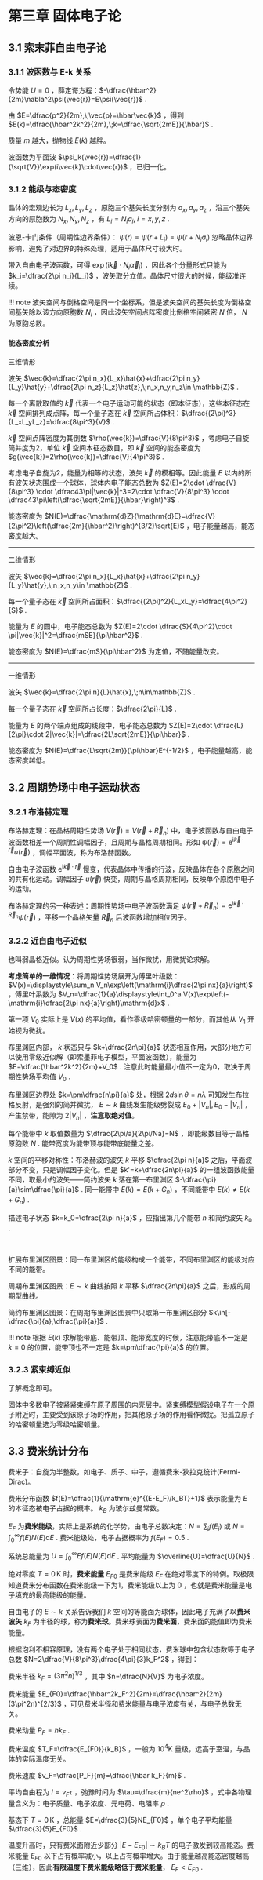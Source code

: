 # 第三章 固体电子论

## 3.1 索末菲自由电子论

### 3.1.1 波函数与 E-k 关系

令势能 $U=0$ ，薛定谔方程：$-\dfrac{\hbar^2}{2m}\nabla^2\psi(\vec{r})=E\psi(\vec{r})$ .

由 $E=\dfrac{p^2}{2m},\;\vec{p}=\hbar\vec{k}$ ，得到 $E(k)=\dfrac{\hbar^2k^2}{2m},\;k=\dfrac{\sqrt{2mE}}{\hbar}$ .

质量 $m$ 越大，抛物线 $E(k)$ 越胖。

波函数为平面波 $\psi_k(\vec{r})=\dfrac{1}{\sqrt{V}}\exp(i\vec{k}\cdot\vec{r})$ ，已归一化。

### 3.1.2 能级与态密度

晶体的宏观边长为 $L_x,L_y,L_z$ ，原胞三个基矢长度分别为 $a_x,a_y,a_z$ ，沿三个基矢方向的原胞数为 $N_x,N_y,N_z$ ，有 $L_i=N_ia_i,\;i=x,y,z$ .

波恩-卡门条件（周期性边界条件）： $\psi(r)=\psi(r+L_i)=\psi(r+N_ia_i)$ 忽略晶体边界影响，避免了对边界的特殊处理，适用于晶体尺寸较大时。

带入自由电子波函数，可得 $\exp(\mathrm{i}\vec{k}\cdot N_i\vec{\alpha}_i)$ ，因此各个分量形式只能为 $k_i=\dfrac{2\pi n_i}{L_i}$ ，波矢取分立值。晶体尺寸很大的时候，能级准连续。

!!! note
    波矢空间与倒格空间是同一个坐标系，但是波矢空间的基矢长度为倒格空间基矢除以该方向原胞数 $N_i$ ，因此波矢空间点阵密度比倒格空间紧密 $N$ 倍， $N$ 为原胞总数。

#### 能态密度分析

三维情形

波矢 $\vec{k}=\dfrac{2\pi n_x}{L_x}\hat{x}+\dfrac{2\pi n_y}{L_y}\hat{y}+\dfrac{2\pi n_z}{L_z}\hat{z},\;n_x,n_y,n_z\in \mathbb{Z}$ .

每一个离散取值的 $\vec{k}$ 代表一个电子运动可能的状态（即本征态），这些本征态在 $\vec{k}$ 空间排列成点阵，每一个量子态在 $\vec{k}$ 空间所占体积：$\dfrac{(2\pi)^3}{L_xL_yL_z}=\dfrac{8\pi^3}{V}$ .

$\vec{k}$ 空间点阵密度为其倒数 $\rho(\vec{k})=\dfrac{V}{8\pi^3}$ ，考虑电子自旋简并度为2，单位 $\vec{k}$ 空间本征态数目，即 $\vec{k}$ 空间的能态密度为 $g(\vec{k})=2\rho(\vec{k})=\dfrac{V}{4\pi^3}$ .

考虑电子自旋为2，能量为相等的状态，波矢 $\vec{k}$ 的模相等。因此能量 $E$ 以内的所有波矢状态围成一个球体，球体内电子能态总数为 $Z(E)=2\cdot \dfrac{V}{8\pi^3} \cdot \dfrac43\pi|\vec{k}|^3=2\cdot \dfrac{V}{8\pi^3} \cdot \dfrac43\pi\left(\dfrac{\sqrt{2mE}}{\hbar}\right)^3$ .

能态密度为 $N(E)=\dfrac{\mathrm{d}Z}{\mathrm{d}E}=\dfrac{V}{2\pi^2}\left(\dfrac{2m}{\hbar^2}\right)^{3/2}\sqrt{E}$ ，电子能量越高，能态密度越大。

---

二维情形

波矢 $\vec{k}=\dfrac{2\pi n_x}{L_x}\hat{x}+\dfrac{2\pi n_y}{L_y}\hat{y},\;n_x,n_y\in \mathbb{Z}$ .

每一个量子态在 $\vec{k}$ 空间所占面积：$\dfrac{(2\pi)^2}{L_xL_y}=\dfrac{4\pi^2}{S}$ .

能量为 $E$ 的圆中，电子能态总数为 $Z(E)=2\cdot \dfrac{S}{4\pi^2}\cdot \pi|\vec{k}|^2=\dfrac{mSE}{\pi\hbar^2}$ .

能态密度为 $N(E)=\dfrac{mS}{\pi\hbar^2}$ 为定值，不随能量改变。

---

一维情形

波矢 $\vec{k}=\dfrac{2\pi n}{L}\hat{x},\;n\in\mathbb{Z}$ .

每一个量子态在 $\vec{k}$ 空间所占长度：$\dfrac{2\pi}{L}$ .

能量为 $E$ 的两个端点组成的线段中，电子能态总数为 $Z(E)=2\cdot \dfrac{L}{2\pi}\cdot 2|\vec{k}|=\dfrac{2L\sqrt{2mE}}{\pi\hbar}$ .

能态密度为 $N(E)=\dfrac{L\sqrt{2m}}{\pi\hbar}E^{-1/2}$ ，电子能量越高，能态密度越低。

## 3.2 周期势场中电子运动状态

### 3.2.1 布洛赫定理

布洛赫定理：在晶格周期性势场 $V(\vec{r})=V(\vec{r}+\vec{R}_n)$ 中，电子波函数与自由电子波函数相差一个周期性调幅因子，且周期与晶格周期相同。形如 $\psi(\vec{r})=\mathrm{e}^{\mathrm{i}\vec{k}\cdot\vec{r}}u(\vec{r})$ ，调幅平面波，称为布洛赫函数。

自由电子波函数 $\mathrm{e}^{\mathrm{i}\vec{k}\cdot\vec{r}}$ 慢变，代表晶体中传播的行波，反映晶体在各个原胞之间的共有化运动。调幅因子 $u(\vec{r})$ 快变，周期与晶格周期相同，反映单个原胞中电子的运动。

布洛赫定理的另一种表述：周期性势场中电子波函数满足 $\psi(\vec{r}+\vec{R}_n)=\mathrm{e}^{\mathrm{i}\vec{k}\cdot\vec{R}_n}\psi(\vec{r})$ ，平移一个晶格矢量 $\vec{R}_n$ 后波函数增加相位因子。

### 3.2.2 近自由电子近似

也叫弱晶格近似。认为周期性势场很弱，当作微扰，用微扰论求解。

**考虑简单的一维情况**：将周期性势场展开为傅里叶级数： $V(x)=\displaystyle\sum_n V_n\exp\left(\mathrm{i}\dfrac{2\pi nx}{a}\right)$ ，傅里叶系数为 $V_n=\dfrac{1}{a}\displaystyle\int_0^a V(x)\exp\left(-\mathrm{i}\dfrac{2\pi nx}{a}\right)\mathrm{d}x$ .

第一项 $V_0$ 实际上是 $V(x)$ 的平均值，看作零级哈密顿量的一部分，而其他从 $V_1$ 开始视为微扰。

布里渊区内部， $k$ 状态只与 $k+\dfrac{2n\pi}{a}$ 状态相互作用，大部分地方可以使用零级近似解（即索墨菲电子模型，平面波函数），能量为 $E=\dfrac{\hbar^2k^2}{2m}+V_0$ .  注意此时能量最小值不一定为0，取决于周期性势场平均值 $V_0$ .

布里渊区边界处 $k=\pm\dfrac{n\pi}{a}$ 处，根据 $2d\sin\theta=n\lambda$ 可知发生布拉格反射，是强烈的简并微扰， $E\sim k$ 曲线发生能级劈裂成 $E_0+|V_n|,E_0-|V_n|$ ，产生禁带，能隙为 $2|V_n|$ ，**注意取绝对值**。

每个能带中 $k$ 取值数量为 $\dfrac{2\pi/a}{2\pi/Na}=N$ ，即能级数目等于晶格原胞数 $N$ . 能带宽度为能带顶与能带底能量之差。

$k$ 空间的平移对称性：布洛赫波的波矢 $k$ 平移 $\dfrac{2\pi n}{a}$ 之后，平面波部分不变，只是调幅因子变化。但是 $k'=k+\dfrac{2n\pi}{a}$ 的一组波函数能量不同，取最小的波矢——简约波矢 $k$ 落在第一布里渊区 $-\dfrac{\pi}{a}\sim\dfrac{\pi}{a}$ .  同一能带中 $E(k)=E(k+G_n)$ ，不同能带中 $E(k)\ne E(k+G_n)$ .

描述电子状态 $k=k_0+\dfrac{2\pi n}{a}$ ，应指出第几个能带 $n$ 和简约波矢 $k_0$ .

<br>

扩展布里渊区图景：同一布里渊区的能级构成一个能带，不同布里渊区的能级对应不同的能带。

周期布里渊区图景：$E\sim k$ 曲线按照 $k$ 平移 $\dfrac{2n\pi}{a}$ 之后，形成的周期型曲线。

简约布里渊区图景：在周期布里渊区图景中只取第一布里渊区部分 $k\in[-\dfrac{\pi}{a},\dfrac{\pi}{a}]$ .

!!! note
    根据 $E(k)$ 求解能带底、能带顶、能带宽度的时候，注意能带底不一定是 $k=0$ 的位置，能带顶也不一定是 $k=\pm\dfrac{\pi}{a}$ 的位置。

### 3.2.3 紧束缚近似

了解概念即可。

固体中多数电子被紧紧束缚在原子周围的内壳层中。紧束缚模型假设电子在一个原子附近时，主要受到该原子场的作用，把其他原子场的作用看作微扰。把孤立原子的哈密顿量选为零级哈密顿量。

## 3.3 费米统计分布

费米子：自旋为半整数，如电子、质子、中子，遵循费米-狄拉克统计(Fermi-Dirac)。

费米分布函数 $f(E)=\dfrac{1}{\mathrm{e}^{(E-E_F)/k_BT}+1}$ 表示能量为 $E$ 的本征态被电子占据的概率。 $k_B$ 为玻尔兹曼常数。

$E_F$ 为**费米能级**，实际上是系统的化学势，由电子总数决定：$N=\displaystyle\sum_i f(E_i)$ 或 $N=\displaystyle\int_0^\infty f(E)N(E)\mathrm{d}E$ .  费米能级处，电子占据概率为 $f(E_F)=0.5$ .

系统总能量为 $U=\displaystyle\int_0^\infty Ef(E)N(E)\mathrm{d}E$ .  平均能量为 $\overline{U}=\dfrac{U}{N}$ .

绝对零度 $T=0\,\text{K}$ 时，**费米能量** $E_{F0}$ 是费米能级 $E_F$ 在绝对零度下的特例。取极限知道费米分布函数在费米能级一下为1，费米能级以上为 $0$ ，也就是费米能量是电子填充的最高能级的能量。

自由电子的 $E\sim k$ 关系告诉我们 $k$ 空间的等能面为球体，因此电子充满了以**费米波矢** $k_F$ 为半径的球，称为**费米球**。费米球表面为**费米面**，费米面的能值即为费米能量。

根据泡利不相容原理，没有两个电子处于相同状态，费米球中包含状态数等于电子总数 $N=2\dfrac{V}{8\pi^3}\dfrac{4\pi}{3}k_F^2$ ，得到：

费米半径 $k_F=(3\pi^2n)^{1/3}$ ，其中 $n=\dfrac{N}{V}$ 为电子浓度。

费米能量 $E_{F0}=\dfrac{\hbar^2k_F^2}{2m}=\dfrac{\hbar^2}{2m}(3\pi^2n)^{2/3}$ ，可见费米半径和费米能量与电子浓度有关，与电子总数无关。

费米动量 $P_F=\hbar k_F$ .

费米温度 $T_F=\dfrac{E_{F0}}{k_B}$ ，一般为 $10^4\text{K}$ 量级，远高于室温，与晶体的实际温度无关。

费米速度 $v_F=\dfrac{P_F}{m}=\dfrac{\hbar k_F}{m}$ .

平均自由程为 $l=v_F\tau$ ，弛豫时间为 $\tau=\dfrac{m}{ne^2\rho}$ ，式中各物理量含义为：电子质量、电子浓度、元电荷、电阻率 $\rho$ .

基态下 $T=0\,\text{K}$ ，总能量 $E=\dfrac{3}{5}NE_{F0}$ ，单个电子平均能量 $\dfrac{3}{5}E_{F0}$ .

温度升高时，只有费米面附近少部分 $|E-E_{F0}|\sim k_BT$ 的电子激发到较高能态。费米能量 $E_{F0}$ 以下占有概率减小，以上占有概率增大。由于能量越高能态密度越高（三维），因此**有限温度下费米能级略低于费米能量**， $E_F<E_{F0}$ .

